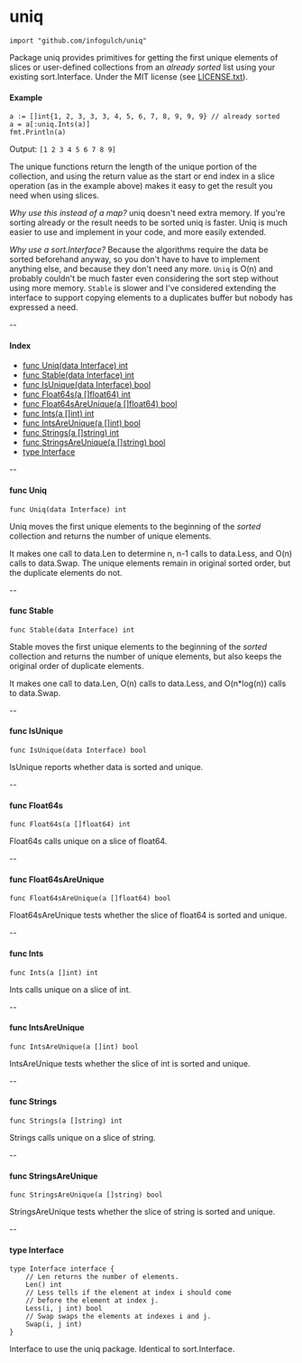 # uniq
    import "github.com/infogulch/uniq"

Package uniq provides primitives for getting the first unique elements of slices
or user-defined collections from an *already sorted* list using your existing
sort.Interface. Under the MIT license (see [LICENSE.txt](LICENSE.txt)).

#### Example
    a := []int{1, 2, 3, 3, 3, 4, 5, 6, 7, 8, 9, 9, 9} // already sorted
    a = a[:uniq.Ints(a)]
    fmt.Println(a)

Output: `[1 2 3 4 5 6 7 8 9]`

The unique functions return the length of the unique portion of the collection,
and using the return value as the start or end index in a slice operation (as in
the example above) makes it easy to get the result you need when using slices.

*Why use this instead of a map?* uniq doesn't need extra memory. If you're
sorting already or the result needs to be sorted uniq is faster. Uniq is much
easier to use and implement in your code, and more easily extended.

*Why use a sort.Interface?* Because the algorithms require the data be sorted
beforehand anyway, so you don't have to have to implement anything else, and
because they don't need any more. `Uniq` is O(n) and probably couldn't be
much faster even considering the sort step without using more memory. `Stable`
is slower and I've considered extending the interface to support copying
elements to a duplicates buffer but nobody has expressed a need.

--
#### Index
* [func Uniq(data Interface) int](#func-uniq)
* [func Stable(data Interface) int](#func-stable)
* [func IsUnique(data Interface) bool](#func-isunique)
* [func Float64s(a []float64) int](#func-float64s)
* [func Float64sAreUnique(a []float64) bool](#func-float64sareunique)
* [func Ints(a []int) int](#func-ints)
* [func IntsAreUnique(a []int) bool](#func-intsareunique)
* [func Strings(a []string) int](#func-strings)
* [func StringsAreUnique(a []string) bool](#func-stringsareunique)
* [type Interface](#type-interface)

--
#### func Uniq
    func Uniq(data Interface) int

Uniq moves the first unique elements to the beginning of the *sorted* collection
and returns the number of unique elements.

It makes one call to data.Len to determine n, n-1 calls to data.Less, and O(n)
calls to data.Swap. The unique elements remain in original sorted order, but the
duplicate elements do not.

--
#### func Stable
    func Stable(data Interface) int

Stable moves the first unique elements to the beginning of the *sorted*
collection and returns the number of unique elements, but also keeps the
original order of duplicate elements.

It makes one call to data.Len, O(n) calls to data.Less, and O(n*log(n)) calls to
data.Swap.

--
#### func IsUnique
    func IsUnique(data Interface) bool

IsUnique reports whether data is sorted and unique.

--
#### func Float64s
    func Float64s(a []float64) int

Float64s calls unique on a slice of float64.

--
#### func Float64sAreUnique
    func Float64sAreUnique(a []float64) bool

Float64sAreUnique tests whether the slice of float64 is sorted and unique.

--
#### func Ints
    func Ints(a []int) int

Ints calls unique on a slice of int.

--
#### func IntsAreUnique
    func IntsAreUnique(a []int) bool

IntsAreUnique tests whether the slice of int is sorted and unique.

--
#### func Strings
    func Strings(a []string) int

Strings calls unique on a slice of string.

--
#### func StringsAreUnique
    func StringsAreUnique(a []string) bool

StringsAreUnique tests whether the slice of string is sorted and unique.

--
#### type Interface
    type Interface interface {
        // Len returns the number of elements.
        Len() int
        // Less tells if the element at index i should come
        // before the element at index j.
        Less(i, j int) bool
        // Swap swaps the elements at indexes i and j.
        Swap(i, j int)
    }

Interface to use the uniq package. Identical to sort.Interface.
